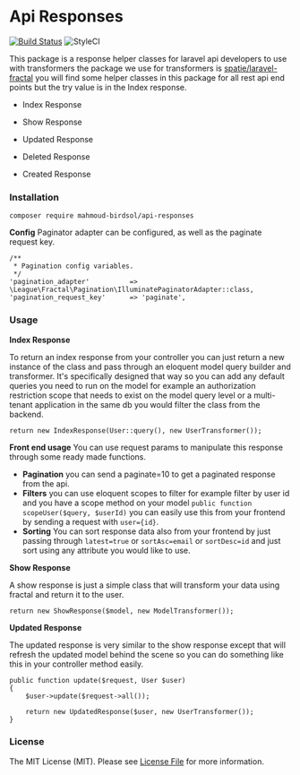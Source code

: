 # Api Responses 
[![Build Status](https://travis-ci.org/mahmoud-birdsol/laravel-api-responses.svg?branch=master)](https://travis-ci.org/mahmoud-birdsol/laravel-api-responses) ![StyleCI](https://github.styleci.io/repos/146941362/shield?branch=master)

This package is a response helper classes for laravel api developers to use with transformers the package we use for transformers is [spatie/laravel-fractal](https://github.com/spatie/laravel-fractal) you will find some helper classes in this package for all rest api end points but the try value is in the Index response.

- Index Response
- Show Response


- Updated Response
- Deleted Response
- Created Response


### Installation
```$xslt
composer require mahmoud-birdsol/api-responses
```
**Config**
Paginator adapter can be configured, as well as the paginate request key.

```$xslt
/**
 * Pagination config variables.
 */
'pagination_adapter' 	 	  => \League\Fractal\Pagination\IlluminatePaginatorAdapter::class,
'pagination_request_key' 	  => 'paginate',
```

### Usage

**Index Response**

To return an index response from your controller you can just return a new instance of the class and pass through an eloquent model query builder and transformer.
It's specifically designed that way so you can add any default queries you need to run on the model for example an authorization restriction scope that needs to exist on the model query level or a multi-tenant application in the same db you would filter the class from the backend.

```$xslt
return new IndexResponse(User::query(), new UserTransformer());
```

**Front end usage**
You can use request params to manipulate this response through some ready made functions.

- **Pagination** you can send a paginate=10 to get a paginated response from the api.
- **Filters** you can use eloquent scopes to filter for example filter by user id and you have a scope method on your model `public function scopeUser($query, $userId)` you can easily use this from your frontend by sending a request with `user={id}`.
- **Sorting** You can sort response data also from your frontend by just passing through `latest=true` or `sortAsc=email` or `sortDesc=id` and just sort using any attribute you would like to use.

**Show Response**

A show response is just a simple class that will transform your data using fractal and return it to the user.

```$xslt
return new ShowResponse($model, new ModelTransformer());
```

**Updated Response**

The updated response is very similar to the show response except that will refresh the updated model behind the scene so you can do something like this in your controller method easily.

```$xslt
public function update($request, User $user)
{
    $user->update($request->all());
    
    return new UpdatedResponse($user, new UserTransformer());
}
```

### License
The MIT License (MIT). Please see [License File](https://github.com/spatie/laravel-fractal/blob/master/LICENSE.md) for more information.

 

